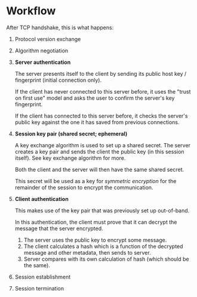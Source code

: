 # Workflow

After TCP handshake, this is what happens:

1. Protocol version exchange

2. Algorithm negotiation

3. **Server authentication**

    The server presents itself to the client by sending its public host key / fingerprint (initial connection only).

    If the client has never connected to this server before, it uses the "trust on first use" model and asks the user to confirm the server's key fingerprint.

    If the client has connected to this server before, it checks the server's public key against the one it has saved from previous connections.

5. **Session key pair (shared secret; ephemeral)**
    
    A key exchange algorithm is used to set up a shared secret. The server creates a key pair and sends the client the public key (in this session itself). See key exchange algorithm for more.

    Both the client and the server will then have the same shared secret.
    
    This secret will be used as a key for _symmetric encryption_ for the remainder of the session to encrypt the communication.
    
6. **Client authentication**
    
    This makes use of the key pair that was previously set up out-of-band.

    In this authentication, the client must prove that it can decrypt the message that the server encrypted.

    1. The server uses the public key to encrypt some message.
    2. The client calculates a hash which is a function of the decrypted message and other metadata, then sends to server.
    3. Server compares with its own calculation of hash (which should be the same).

7. Session establishment

8. Session termination
